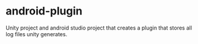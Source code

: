 # android-plugin
Unity project and android studio project that creates a plugin that stores all log files unity generates.
